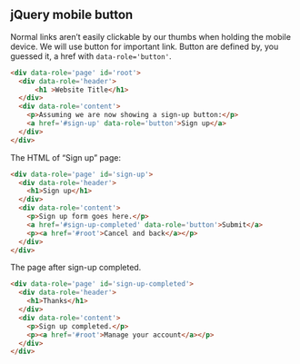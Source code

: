 ## jQuery mobile button

Normal links aren’t easily clickable by our thumbs when holding the mobile device. We will use button for important link. Button are defined by, you guessed it, a href with `data-role='button'`.


``` html
<div data-role='page' id='root'>
  <div data-role='header'>
      <h1 >Website Title</h1>
  </div>
  <div data-role='content'>
    <p>Assuming we are now showing a sign-up button:</p>
    <a href='#sign-up' data-role='button'>Sign up</a>
  </div>
</div>
```

The HTML of “Sign up” page:

``` html
<div data-role='page' id='sign-up'>
  <div data-role='header'>
    <h1>Sign up</h1>
  </div>
  <div data-role='content'>
    <p>Sign up form goes here.</p>
    <a href='#sign-up-completed' data-role='button'>Submit</a>
    <p><a href='#root'>Cancel and back</a></p>
  </div>
</div>
```

The page after sign-up completed.

``` html
<div data-role='page' id='sign-up-completed'>
  <div data-role='header'>
    <h1>Thanks</h1>
  </div>
  <div data-role='content'>
    <p>Sign up completed.</p>
    <p><a href='#root'>Manage your account</a></p>
  </div>
</div>
```

